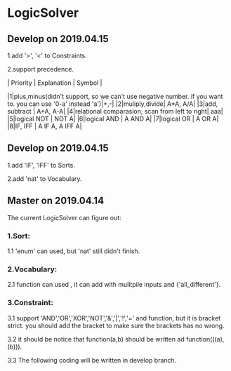 # LogicSolver

## Develop on 2019.04.15
1.add '>', '<' to Constraints.

2.support precedence.


| Priority | Explanation | Symbol |

|1|plus,minus(didn't support, so we can't use negative number. if you want to. you can use '0-a' instead 'a')|+,-|
|2|muliply,divide| A*A, A/A|
|3|add, subtract | A+A, A-A|
|4|relational comparasion, scan from left to right| aaa|
|5|logical NOT | NOT A|
|6|logical AND | A AND A|
|7|logical OR | A OR A|
|8|IF, IFF | A IF A, A IFF A|

## Develop on 2019.04.15
1.add 'IF', 'IFF' to Sorts.

2.add 'nat' to Vocabulary.

## Master on 2019.04.14
The current LogicSolver can figure out:
### 1.Sort:

1.1 'enum' can used, but 'nat' still didn't finish.

### 2.Vocabulary:

2.1 function can used , it can add with mulitpile inputs and {'all_different'}.

### 3.Constraint:

3.1 support 'AND','OR','XOR','NOT','&','|','!','=' and function, but it is bracket strict. you should add the bracket to make sure the brackets has no wrong.

3.2 it should be notice that function(a,b) should be written ad function(((a),(b))).

3.3 The following coding will be written in develop branch.
